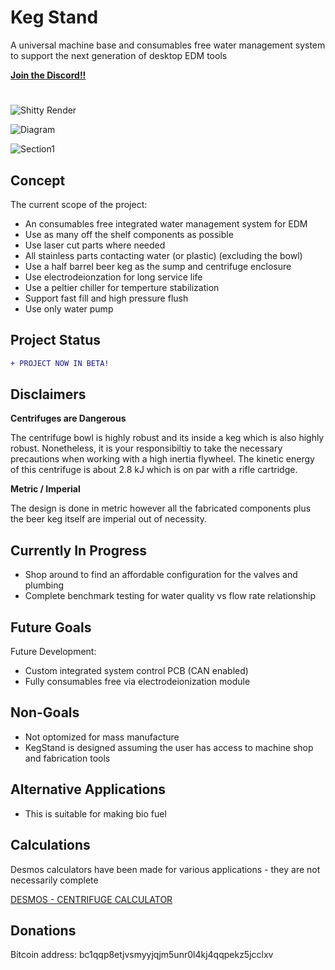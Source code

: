 # Keg Stand
A universal machine base and consumables free water management system to support the next generation of desktop EDM tools

[**Join the Discord!!**](https://discord.gg/fNJQsGFzm4)
#

![Shitty Render](https://github.com/alextreseder/KegStand/blob/master/images/kegstand_render_cover.PNG)

![Diagram](https://github.com/alextreseder/KegStand/blob/master/images/kegstand_diagram.PNG)

![Section1](https://github.com/alextreseder/KegStand/blob/master/images/bowl_centrifuge_diagram.PNG)

## Concept
The current scope of the project: 
* An consumables free integrated water management system for EDM
* Use as many off the shelf components as possible
* Use laser cut parts where needed
* All stainless parts contacting water (or plastic) (excluding the bowl)
* Use a half barrel beer keg as the sump and centrifuge enclosure
* Use electrodeionzation for long service life
* Use a peltier chiller for temperture stabilization
* Support fast fill and high pressure flush
* Use only water pump

## Project Status
```diff
+ PROJECT NOW IN BETA!
```
## Disclaimers

**Centrifuges are Dangerous**

The centrifuge bowl is highly robust and its inside a keg which is also highly robust. Nonetheless, it is your responsibiltiy to take the necessary precautions when working with a high inertia flywheel. The kinetic energy of this centrifuge is about 2.8 kJ which is on par with a rifle cartridge. 

**Metric / Imperial**

The design is done in metric however all the fabricated components plus the beer keg itself are imperial out of necessity. 

## Currently In Progress
* Shop around to find an affordable configuration for the valves and plumbing
* Complete benchmark testing for water quality vs flow rate relationship

## Future Goals
Future Development:
* Custom integrated system control PCB (CAN enabled)
* Fully consumables free via electrodeionization module

## Non-Goals
* Not optomized for mass manufacture
* KegStand is designed assuming the user has access to machine shop and fabrication tools

## Alternative Applications
* This is suitable for making bio fuel

## Calculations
Desmos calculators have been made for various applications - they are not necessarily complete

[DESMOS - CENTRIFUGE CALCULATOR](https://www.desmos.com/calculator/mu1ctin6io)

## Donations
Bitcoin address: bc1qqp8etjvsmyyjqjm5unr0l4kj4qqpekz5jcclxv
